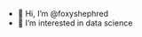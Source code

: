 - 👋 Hi, I’m @foxyshephred
- 👀 I’m interested in data science

<!---
foxyshephred/foxyshephred is a ✨ special ✨ repository because its `README.md` (this file) appears on your GitHub profile.
You can click the Preview link to take a look at your changes.
--->
